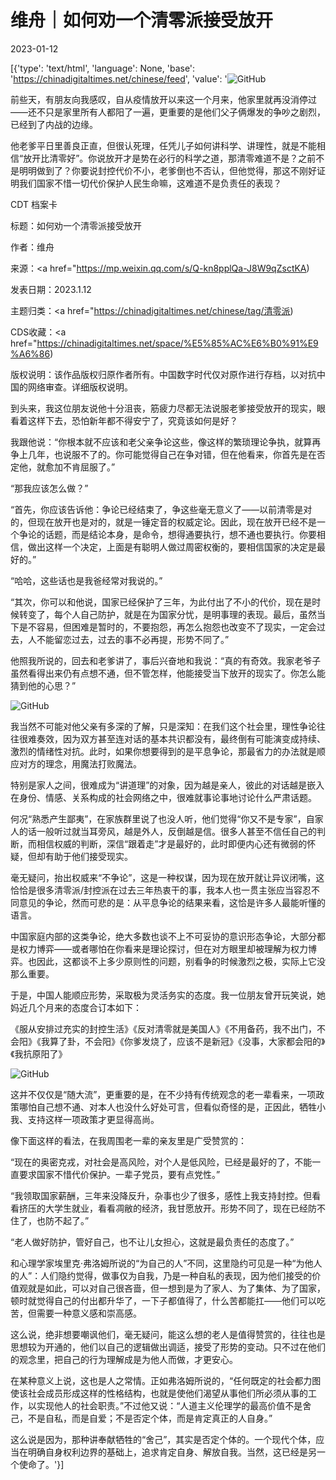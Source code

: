 # 维舟｜如何劝一个清零派接受放开

2023-01-12

[{'type': 'text/html', 'language': None, 'base': 'https://chinadigitaltimes.net/chinese/feed', 'value': '![GitHub](https://chinadigitaltimes.net/chinese/files/2023/01/image-1673515159221.png)

前些天，有朋友向我感叹，自从疫情放开以来这一个月来，他家里就再没消停过——还不只是家里所有人都阳了一遍，更重要的是他们父子俩爆发的争吵之剧烈，已经到了内战的边缘。

他老爹平日里善良正直，但很认死理，任凭儿子如何讲科学、讲理性，就是不能相信“放开比清零好”。你说放开才是势在必行的科学之道，那清零难道不是？之前不是明明做到了？你要说封控代价不小，老爹倒也不否认，但他觉得，那这不刚好证明我们国家不惜一切代价保护人民生命嘛，这难道不是负责任的表现？



CDT 档案卡

标题：如何劝一个清零派接受放开

作者：维舟

来源：<a href="https://mp.weixin.qq.com/s/Q-kn8pplQa-J8W9qZsctKA)

发表日期：2023.1.12

主题归类：<a href="https://chinadigitaltimes.net/chinese/tag/清零派)

CDS收藏：<a href="https://chinadigitaltimes.net/space/%E5%85%AC%E6%B0%91%E9%A6%86)

版权说明：该作品版权归原作者所有。中国数字时代仅对原作进行存档，以对抗中国的网络审查。详细版权说明。





到头来，我这位朋友说他十分沮丧，筋疲力尽都无法说服老爹接受放开的现实，眼看着这样下去，恐怕新年都不得安宁了，究竟该如何是好？

我跟他说：“你根本就不应该和老父亲争论这些，像这样的繁琐理论争执，就算再争上几年，也说服不了的。你可能觉得自己在争对错，但在他看来，你首先是在否定他，就愈加不肯屈服了。”

“那我应该怎么做？”

“首先，你应该告诉他：争论已经结束了，争这些毫无意义了——以前清零是对的，但现在放开也是对的，就是一锤定音的权威定论。因此，现在放开已经不是一个争论的话题，而是结论本身，是命令，想得通要执行，想不通也要执行。你要相信，做出这样一个决定，上面是有聪明人做过周密权衡的，要相信国家的决定是最好的。”

“哈哈，这些话也是我爸经常对我说的。”

“其次，你可以和他说，国家已经保护了三年，为此付出了不小的代价，现在是时候转变了，每个人自己防护，就是在为国家分忧，是明事理的表现。最后，虽然当下是不容易，但困难是暂时的，不要抱怨，再怎么抱怨也改变不了现实，一定会过去，人不能留恋过去，过去的事不必再提，形势不同了。”

他照我所说的，回去和老爹讲了，事后兴奋地和我说：“真的有奇效。我家老爷子虽然看得出来仍有点想不通，但不管怎样，他能接受当下放开的现实了。你怎么能猜到他的心思？”

![GitHub](https://chinadigitaltimes.net/chinese/files/2023/01/post-691935-63bfd50c54745.)

我当然不可能对他父亲有多深的了解，只是深知：在我们这个社会里，理性争论往往很难奏效，因为双方甚至连对话的基本共识都没有，最终倒有可能演变成持续、激烈的情绪性对抗。此时，如果你想要得到的是平息争论，那最省力的办法就是顺应对方的理念，用魔法打败魔法。

特别是家人之间，很难成为“讲道理”的对象，因为越是亲人，彼此的对话越是嵌入在身份、情感、关系构成的社会网络之中，很难就事论事地讨论什么严肃话题。

何况“熟悉产生鄙夷”，在家族群里说了也没人听，他们觉得“你又不是专家”，自家人的话一般听过就当耳旁风，越是外人，反倒越是信。很多人甚至不信任自己的判断，而相信权威的判断，深信“跟着走”才是最好的，此时即便内心还有微弱的怀疑，但却有助于他们接受现实。

毫无疑问，抬出权威来“不争论”，这是一种权谋，因为现在放开就让异议闭嘴，这恰恰是很多清零派/封控派在过去三年热衷干的事，我本人也一贯主张应当容忍不同意见的争论，然而可悲的是：从平息争论的结果来看，这恰是许多人最能听懂的语言。

中国家庭内部的这类争论，绝大多数也谈不上不可妥协的意识形态争论，大部分都是权力博弈——或者哪怕在你看来是理论探讨，但在对方眼里却被理解为权力博弈。也因此，这都谈不上多少原则性的问题，别看争的时候激烈之极，实际上它没那么重要。

于是，中国人能顺应形势，采取极为灵活务实的态度。我一位朋友曾开玩笑说，她妈近几个月来的态度合订本如下：

《服从安排过充实的封控生活》《反对清零就是美国人》《不用备药，我不出门，不会阳》《我算了卦，不会阳》《你爹发烧了，应该不是新冠》《没事，大家都会阳的》《我抗原阳了》

![GitHub](https://chinadigitaltimes.net/chinese/files/2023/01/post-691935-63bfd50c5dedf.)

这并不仅仅是“随大流”，更重要的是，在不少持有传统观念的老一辈看来，一项政策哪怕自己想不通、对本人也没什么好处可言，但看似奇怪的是，正因此，牺牲小我、支持这样一项政策才更显得高尚。

像下面这样的看法，在我周围老一辈的亲友里是广受赞赏的：

“现在的奥密克戎，对社会是高风险，对个人是低风险，已经是最好的了，不能一直要求国家不惜代价保护。一辈子党员，要有点党性。”

“我领取国家薪酬，三年来没降反升，杂事也少了很多，感性上我支持封控。但看看挤压的大学生就业，看看凋敝的经济，我甘愿放开。形势不同了，现在已经防不住了，也防不起了。”

“老人做好防护，管好自己，也不让儿女担心，这就是最负责任的态度了。”

和心理学家埃里克·弗洛姆所说的“为自己的人”不同，这里隐约可见是一种“为他人的人”：人们隐约觉得，做事仅为自我，乃是一种自私的表现，因为他们接受的价值观就是如此，可以对自己很吝啬，但一想到是为了家人、为了集体、为了国家，顿时就觉得自己的付出都升华了，一下子都值得了，什么苦都能扛——他们可以吃苦，但需要一种意义感和崇高感。

这么说，绝非想要嘲讽他们，毫无疑问，能这么想的老人是值得赞赏的，往往也是思想较为开通的，他们以自己的逻辑做出调适，接受了形势的变动。只不过在他们的观念里，把自己的行为理解成是为他人而做，才更安心。

在某种意义上说，这也是人之常情。正如弗洛姆所说的，“任何既定的社会都力图使该社会成员形成这样的性格结构，也就是使他们渴望从事他们所必须从事的工作，以实现他人的社会职责。”不过他又说：“人道主义伦理学的最高价值不是舍己，不是自私，而是自爱；不是否定个体，而是肯定真正的人自身。”

这么说是因为，那种讲奉献牺牲的“舍己”，其实是否定个体的。一个现代个体，应当在明确自身权利边界的基础上，追求肯定自身、解放自我。当然，这已经是另一个使命了。'}]